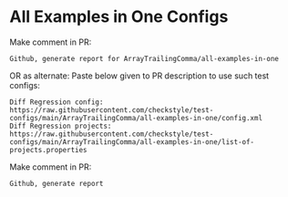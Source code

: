 # All Examples in One Configs
Make comment in PR:
```
Github, generate report for ArrayTrailingComma/all-examples-in-one
```
OR as alternate:
Paste below given to PR description to use such test configs:
```
Diff Regression config: https://raw.githubusercontent.com/checkstyle/test-configs/main/ArrayTrailingComma/all-examples-in-one/config.xml
Diff Regression projects: https://raw.githubusercontent.com/checkstyle/test-configs/main/ArrayTrailingComma/all-examples-in-one/list-of-projects.properties
```
Make comment in PR:
```
Github, generate report
```
